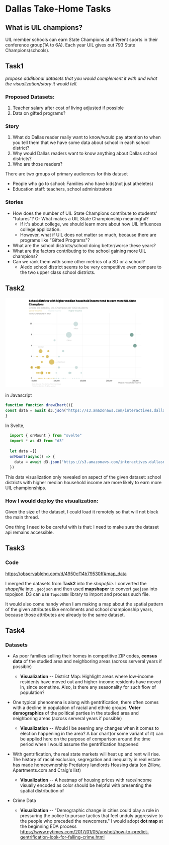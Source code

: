 # Dallas Take-Home Tasks
## What is UIL champions?
UIL member schools can earn State Champions at different sports in their conference group(1A to 6A). Each year UIL gives out 793 State Champions(schools).
## Task1
*propose additional datasets that you would complement it with and what the visualization/story it would tell.*
### Proposed Datasets: 
1. Teacher salary after cost of living adjusted if possible
2. Data on gifted programs?
### Story
1. What do Dallas reader really want to know/would pay attention to when you tell them that we have some data about school in each school district?
2. Why would Dallas readers want to know anything about Dallas school districts?
3. Who are those readers?

There are two groups of primary audiences for this dataset
  * People who go to school: Families who have kids(not just atheletes)
  * Education staff: teachers, school administrators



### Stories
* How does the number of UIL State Champions contribute to students' "futures"? Or What makes a UIL State Championship meaningful?
  * If it's about college, we should learn more about how UIL influences college application.
  * However, what if UIL does not matter so much, because there are programs like "Gifted Programs"?
* What are the school districts/school doing better/worse these years?
* What are the factors contributing to the school gaining more UIL champions?
* Can we rank them with some other metrics of a SD or a school?
  * Aledo school district seems to be very competitive even compare to the two upper class school districts.



## Task2
![task2](./Task2.png "Title")

in Javascript 
```javascript
function function drawChart(){
const data = await d3.json("https://s3.amazonaws.com/interactives.dallasnews.com/jobtests/graphicsreporter/testdata.json")
}

```

In Svelte,
```javascript
  import { onMount } from "svelte"
  import * as d3 from "d3"

  let data =[]
  onMount(async() => {
    data = await d3.json("https://s3.amazonaws.com/interactives.dallasnews.com/jobtests/graphicsreporter/testdata.json")
  })
```

This data visualization only revealed on aspect of the given dataset: school districts with higher median household income are more likely to earn more UIL championships.

### How I would deploy the visualization:
Given the size of the dataset, I could load it remotely so that will not block the main thread. 

One thing I need to be careful with is that: I need to make sure the dataset api remains accessible.

## Task3
### Code
https://observablehq.com/d/4950cf14b79530ff#map_data

I merged the datasets from **Task2** into the *shapefile*.
I converted the *shapefile* into `.geojson` and then used **mapshaper** to convert `geojson` into topojson. D3 can use `TopoJSON` library to import and process such file.

It would also come handy when I am making a map about the spatial pattern of the given attributes like enrollments and school championship years, because those attributes are already to the same dataset.


## Task4
### Datasets

* As poor families selling their homes in competitive ZIP codes, **census data** of the studied area and neighboring areas (across serveral years if possible)
  * **Visualization** --
  District Map: Highlight areas where low-income residents have moved out and higher-income residents have moved in, since sometime. Also, is there any seasonality for such flow of population?

* One typical phenomena is along with gentrification, there often comes with a decline in population of racial and ethnic groups. **Voter demographics** of the political parties in the studied area and neighboring areas (across serveral years if possible)
  * **Visualization** --
  Would I be seening any changes when it comes to election happening in the area? A bar chart(or some variant of it) can be applied here on the purpose of comparison around the time period when I would assume the gentrification happened
  
* With gentrification, the real state markets will heat up and rent will rise. The history of racial exclusion, segregation and inequality in real estate has made homeownership Predatory landlords Housing data (on Zillow, Apartments.com and Craig's list)
  * **Visualization** --
  A heatmap of housing prices with race/income visually encoded as color should be helpful with presenting the spatial distribution of 

* Crime Data
  * **Visualization** --
  "Demographic change in cities could play a role in pressuring the police to pursue tactics that feel unduly aggressive to the people who preceded the newcomers." 
  I would adopt **dot map** at the beginning EDA process
https://www.nytimes.com/2017/01/05/upshot/how-to-predict-gentrification-look-for-falling-crime.html



